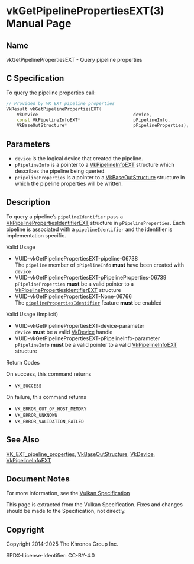 # vkGetPipelinePropertiesEXT(3) Manual Page

## Name

vkGetPipelinePropertiesEXT - Query pipeline properties



## [](#_c_specification)C Specification

To query the pipeline properties call:

```c++
// Provided by VK_EXT_pipeline_properties
VkResult vkGetPipelinePropertiesEXT(
    VkDevice                                    device,
    const VkPipelineInfoEXT*                    pPipelineInfo,
    VkBaseOutStructure*                         pPipelineProperties);
```

## [](#_parameters)Parameters

- `device` is the logical device that created the pipeline.
- `pPipelineInfo` is a pointer to a [VkPipelineInfoEXT](https://registry.khronos.org/vulkan/specs/latest/man/html/VkPipelineInfoEXT.html) structure which describes the pipeline being queried.
- `pPipelineProperties` is a pointer to a [VkBaseOutStructure](https://registry.khronos.org/vulkan/specs/latest/man/html/VkBaseOutStructure.html) structure in which the pipeline properties will be written.

## [](#_description)Description

To query a pipeline’s `pipelineIdentifier` pass a [VkPipelinePropertiesIdentifierEXT](https://registry.khronos.org/vulkan/specs/latest/man/html/VkPipelinePropertiesIdentifierEXT.html) structure in `pPipelineProperties`. Each pipeline is associated with a `pipelineIdentifier` and the identifier is implementation specific.

Valid Usage

- [](#VUID-vkGetPipelinePropertiesEXT-pipeline-06738)VUID-vkGetPipelinePropertiesEXT-pipeline-06738  
  The `pipeline` member of `pPipelineInfo` **must** have been created with `device`
- [](#VUID-vkGetPipelinePropertiesEXT-pPipelineProperties-06739)VUID-vkGetPipelinePropertiesEXT-pPipelineProperties-06739  
  `pPipelineProperties` **must** be a valid pointer to a [VkPipelinePropertiesIdentifierEXT](https://registry.khronos.org/vulkan/specs/latest/man/html/VkPipelinePropertiesIdentifierEXT.html) structure
- [](#VUID-vkGetPipelinePropertiesEXT-None-06766)VUID-vkGetPipelinePropertiesEXT-None-06766  
  The [`pipelinePropertiesIdentifier`](https://registry.khronos.org/vulkan/specs/latest/html/vkspec.html#features-pipelinePropertiesIdentifier) feature **must** be enabled

Valid Usage (Implicit)

- [](#VUID-vkGetPipelinePropertiesEXT-device-parameter)VUID-vkGetPipelinePropertiesEXT-device-parameter  
  `device` **must** be a valid [VkDevice](https://registry.khronos.org/vulkan/specs/latest/man/html/VkDevice.html) handle
- [](#VUID-vkGetPipelinePropertiesEXT-pPipelineInfo-parameter)VUID-vkGetPipelinePropertiesEXT-pPipelineInfo-parameter  
  `pPipelineInfo` **must** be a valid pointer to a valid [VkPipelineInfoEXT](https://registry.khronos.org/vulkan/specs/latest/man/html/VkPipelineInfoEXT.html) structure

Return Codes

On success, this command returns

- `VK_SUCCESS`

On failure, this command returns

- `VK_ERROR_OUT_OF_HOST_MEMORY`
- `VK_ERROR_UNKNOWN`
- `VK_ERROR_VALIDATION_FAILED`

## [](#_see_also)See Also

[VK\_EXT\_pipeline\_properties](https://registry.khronos.org/vulkan/specs/latest/man/html/VK_EXT_pipeline_properties.html), [VkBaseOutStructure](https://registry.khronos.org/vulkan/specs/latest/man/html/VkBaseOutStructure.html), [VkDevice](https://registry.khronos.org/vulkan/specs/latest/man/html/VkDevice.html), [VkPipelineInfoEXT](https://registry.khronos.org/vulkan/specs/latest/man/html/VkPipelineInfoEXT.html)

## [](#_document_notes)Document Notes

For more information, see the [Vulkan Specification](https://registry.khronos.org/vulkan/specs/latest/html/vkspec.html#vkGetPipelinePropertiesEXT)

This page is extracted from the Vulkan Specification. Fixes and changes should be made to the Specification, not directly.

## [](#_copyright)Copyright

Copyright 2014-2025 The Khronos Group Inc.

SPDX-License-Identifier: CC-BY-4.0